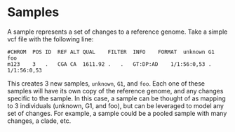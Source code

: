 # Samples

A sample represents a set of changes to a reference genome. Take a simple vcf file with the following line:

```
#CHROM	POS	ID	REF	ALT	QUAL	FILTER	INFO	FORMAT	unknown	G1	foo
m123	3	.	CGA	CA	1611.92	.	.	GT:DP:AD	1/1:56:0,53	.	1/1:56:0,53
```

This creates 3 new samples, `unknown`, `G1`, and `foo`. Each one of these samples will have its own copy of the
reference genome, and any changes specific to the sample. In this case, a sample can be thought of as mapping to
3 individuals (unknown, G1, and foo), but can be leveraged to model any set of changes. For example, a sample could
be a pooled sample with many changes, a clade, etc.
